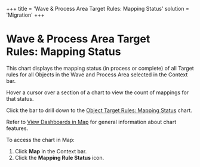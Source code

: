 +++
title = 'Wave & Process Area Target Rules: Mapping Status'
solution = 'Migration'
+++

# Wave & Process Area Target Rules: Mapping Status

This chart displays the mapping status (in process or complete) of all
Target rules for all Objects in the Wave and Process Area selected in
the Context bar.

Hover a cursor over a section of a chart to view the count of mappings
for that status.

Click the bar to drill down to the [Object Target Rules: Mapping
Status](Object_Target_Rules_Rule_Status) chart.

Refer to [View Dashboards in Map](View_Dashboards_in_Map) for
general information about chart features.

To access the chart in Map:

1.  Click <span style="font-weight: bold;">Map</span> in the Context
    bar.
2.  Click the <span style="font-weight: bold;">Mapping Rule Status
    </span>icon.
